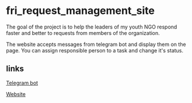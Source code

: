 # fri_request_management_site

The goal of the project is to help the leaders of my youth NGO respond faster and better to requests from members of the organization.

The website accepts messages from telegram bot and display them on the page. You can assign responsible person to a task and change it's status.

## links

[Telegram bot](t.me/FriRequestBot)

[Website](https://frirequestmanagementsite.herokuapp.com/)
